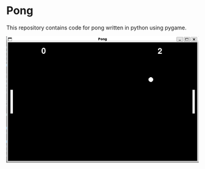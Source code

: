 # Pong

This repository contains code for pong written in python using pygame.

![](assets/image.png)